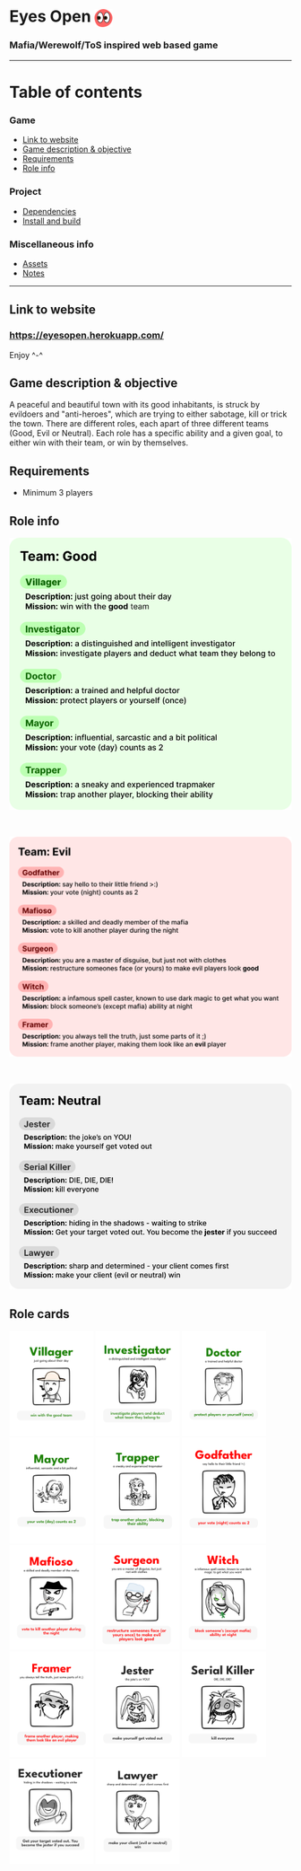 # Eyes Open <img src="public/assets/icons/eyesopen.svg" alt="Eyes Open logo" width=32 style="vertical-align:middle">

### Mafia/Werewolf/ToS inspired web based game

---

# Table of contents

  ### Game
<!-- - [Eyes Open <img src=public/assets/icons/eyesopen.svg" alt="Eyes Open logo" width=32 style="vertical-align:middle">](#eyes-open-)
    - [Mafia/Werewolf/ToS inspired web based game](#mafiawerewolftos-inspired-web-based-game) -->
  - [Link to website](#link-to-website)
  - [Game description & objective](#game-description--objective)
  - [Requirements](#requirements)
  - [Role info](#role-info)
  <!-- - [Dependencies](#dependencies)
  - [Install and build](#install-and-build)
  - [Assets](#assets)
  - [Notes](#notes) -->
### Project
- [Dependencies](#dependencies)
- [Install and build](#install-and-build)
### Miscellaneous info
- [Assets](#assets)
- [Notes](#notes)

---

## Link to website
### https://eyesopen.herokuapp.com/
Enjoy ^-^


## Game description & objective
 A peaceful and beautiful town with its good inhabitants, is struck by evildoers and "anti-heroes", which are trying to either sabotage, kill or trick the town. There are different roles, each apart of three different teams (Good, Evil or Neutral). Each role has a specific ability and a given goal, to either win with their team, or win by themselves. 
 

## Requirements
- Minimum 3 players

## Role info

<!-- ### Role table
|  [**Good**](#good) 	|  [**Evil**](#evil) 	|  [**Neutral**](#neutral)  	|
|:------------:	|:---------:	|:-------------:	|
|   [Villager](#villager)  	| [Godfather](#godfather) 	|     [Jester](#jester)    	|
| [Investigator](#investigator) 	|  [Mafioso](#mafioso)  	| [Serial Killer](#serial-killer) 	|
|    [Doctor](#doctor)    	|  [Surgeon](#surgeon)  	|  [Executioner](#executioner)  	|
|     [Mayor](#mayor)    	|   [Witch](#witch)   	|     [Lawyer](#lawyer)    	|
|    [Trapper](#trapper)   	|   [Framer](#framer)  	|               	| -->
<!-- ### Overview -->
![Good roles](roleinfo/Good%20info.svg)

<br>


![Evil roles](roleinfo/Evil%20info.svg)

<br>

![Neutral roles](roleinfo/Neutral%20info.svg)

## Role cards
<p>
<img src="rolecards/Villager_card.svg" alt="role-card" width=150>
<img src="rolecards/Investigator_card.svg" alt="role-card" width=150>
<img src="rolecards/Doctor_card.svg" alt="role-card" width=150>
<img src="rolecards/Mayor_card.svg" alt="role-card" width=150>
<img src="rolecards/Trapper_card.svg" alt="role-card" width=150>
<img src="rolecards/Godfather_card.svg" alt="role-card" width=150>
<img src="rolecards/Mafioso_card.svg" alt="role-card" width=150>
<img src="rolecards/Surgeon_card.svg" alt="role-card" width=150>
<img src="rolecards/Witch_card.svg" alt="role-card" width=150>
<img src="rolecards/Framer_card.svg" alt="role-card" width=150>
<img src="rolecards/Jester_card.svg" alt="role-card" width=150>
<img src="rolecards/Serial%20Killer_card.svg" alt="role-card" width=150>
<img src="rolecards/Executioner_card.svg" alt="role-card" width=150>
<img src="rolecards/Lawyer_card.svg" alt="role-card" width=150>
</p>


<!-- ### Roles


---
## Dependencies
```json
"dependencies": {
    "express": "^4.18.1",
    "express-session": "^1.17.3",
    "randomstring": "^1.2.2",
    "socket.io": "^4.5.1",
    "socket.io-client": "^4.5.1"
  }
```

## Install and build

```
npm i
npm build
```
---

## Assets


**Illustrations** <br> Beatriz Ines Avila Cutiño

**Game design** <br> Petrus Matiros

**Visual UI elements** <br> Petrus Matiros

## Notes

This game is in it's alpha phase - still in development :D


